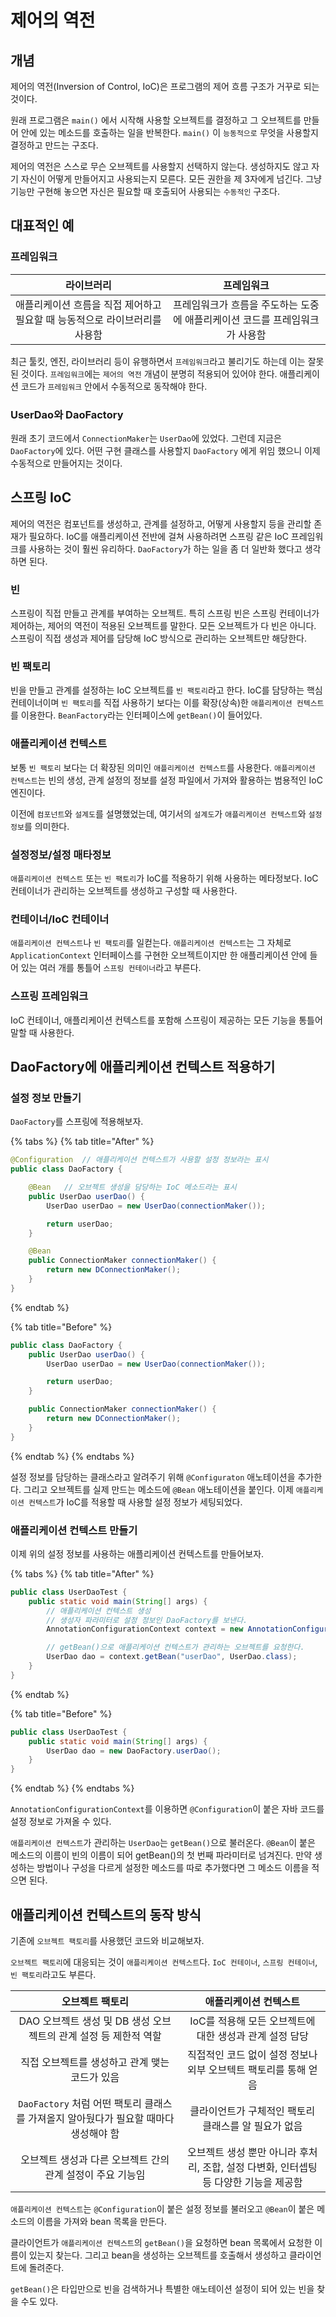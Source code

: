 # 제어의 역전

## 개념

제어의 역전\(Inversion of Control, IoC\)은 프로그램의 제어 흐름 구조가 거꾸로 되는 것이다.

원래 프로그램은 `main()` 에서 시작해 사용할 오브젝트를 결정하고 그 오브젝트를 만들어 안에 있는 메소드를 호출하는 일을 반복한다. `main()` 이 `능동적으로` 무엇을 사용할지 결정하고 만드는 구조다.

제어의 역전은 스스로 무슨 오브젝트를 사용할지 선택하지 않는다. 생성하지도 않고 자기 자신이 어떻게 만들어지고 사용되는지 모른다. 모든 권한을 제 3자에게 넘긴다. 그냥 기능만 구현해 놓으면 자신은 필요할 때 호출되어 사용되는 `수동적인` 구조다.

## 대표적인 예

### 프레임워크

| 라이브러리 | 프레임워크 |
| :---: | :---: |
| 애플리케이션 흐름을 직접 제어하고 필요할 때 능동적으로 라이브러리를 사용함 | 프레임워크가 흐름을 주도하는 도중에 애플리케이션 코드를 프레임워크가 사용함 |

최근 툴킷, 엔진, 라이브러리 등이 유행하면서 `프레임워크`라고 불리기도 하는데 이는 잘못된 것이다. `프레임워크`에는 `제어의 역전` 개념이 분명히 적용되어 있어야 한다. 애플리케이션 코드가 `프레임워크` 안에서 수동적으로 동작해야 한다.

### UserDao와 DaoFactory

원래 초기 코드에서 `ConnectionMaker`는 `UserDao`에 있었다. 그런데 지금은 `DaoFactory`에 있다. 어떤 구현 클래스를 사용할지 `DaoFactory` 에게 위임 했으니 이제 수동적으로 만들어지는 것이다.

## 스프링 IoC

제어의 역전은 컴포넌트를 생성하고, 관계를 설정하고, 어떻게 사용할지 등을 관리할 존재가 필요하다. IoC를 애플리케이션 전반에 걸쳐 사용하려면 스프링 같은 IoC 프레임워크를 사용하는 것이 훨씬 유리하다. `DaoFactory`가 하는 일을 좀 더 일반화 했다고 생각하면 된다.

### 빈

스프링이 직접 만들고 관계를 부여하는 오브젝트. 특히 스프링 빈은 스프링 컨테이너가 제어하는, 제어의 역전이 적용된 오브젝트를 말한다. 모든 오브젝트가 다 빈은 아니다. 스프링이 직접 생성과 제어를 담당해 IoC 방식으로 관리하는 오브젝트만 해당한다.

### 빈 팩토리

빈을 만들고 관계를 설정하는 IoC 오브젝트를 `빈 팩토리`라고 한다. IoC를 담당하는 핵심 컨테이너이며 `빈 팩토리`를 직접 사용하기 보다는 이를 확장(상속)한 `애플리케이션 컨텍스트`를 이용한다. `BeanFactory`라는 인터페이스에 `getBean()`이 들어있다.

### 애플리케이션 컨텍스트

보통 `빈 팩토리` 보다는 더 확장된 의미인 `애플리케이션 컨텍스트`를 사용한다. `애플리케이션 컨텍스트`는 빈의 생성, 관계 설정의 정보를 설정 파일에서 가져와 활용하는 범용적인 IoC 엔진이다.

이전에 `컴포넌트`와 `설계도`를 설명했었는데, 여기서의 `설계도`가 `애플리케이션 컨텍스트`와 `설정 정보`를 의미한다.

### 설정정보/설정 매타정보

`애플리케이션 컨텍스트` 또는 `빈 팩토리`가 IoC를 적용하기 위해 사용하는 메타정보다. IoC 컨테이너가 관리하는 오브젝트를 생성하고 구성할 때 사용한다.

### 컨테이너/IoC 컨테이너

`애플리케이션 컨텍스트`나 `빈 팩토리`를 일컫는다. `애플리케이션 컨텍스트`는 그 자체로 `ApplicationContext` 인터페이스를 구현한 오브젝트이지만 한 애플리케이션 안에 들어 있는 여러 개를 통틀어 `스프링 컨테이너`라고 부른다.

### 스프링 프레임워크

IoC 컨테이너, 애플리케이션 컨텍스트를 포함해 스프링이 제공하는 모든 기능을 통틀어 말할 때 사용한다.

## DaoFactory에 애플리케이션 컨텍스트 적용하기

### 설정 정보 만들기

`DaoFactory`를 스프링에 적용해보자.

{% tabs %}
{% tab title="After" %}
```java
@Configuration  // 애플리케이션 컨텍스트가 사용할 설정 정보라는 표시
public class DaoFactory {

    @Bean   // 오브젝트 생성을 담당하는 IoC 메소드라는 표시
    public UserDao userDao() {
        UserDao userDao = new UserDao(connectionMaker());

        return userDao;
    }

    @Bean
    public ConnectionMaker connectionMaker() {
        return new DConnectionMaker();
    }
}
```
{% endtab %}

{% tab title="Before" %}
```java
public class DaoFactory {
    public UserDao userDao() {
        UserDao userDao = new UserDao(connectionMaker());

        return userDao;
    }

    public ConnectionMaker connectionMaker() {
        return new DConnectionMaker();
    }
}
```
{% endtab %}
{% endtabs %}

설정 정보를 담당하는 클래스라고 알려주기 위해 `@Configuraton` 애노테이션을 추가한다. 그리고 오브젝트를 실제 만드는 메소드에 `@Bean` 애노테이션을 붙인다. 이제 `애플리케이션 컨텍스트`가 IoC를 적용할 때 사용할 설정 정보가 세팅되었다.

### 애플리케이션 컨텍스트 만들기

이제 위의 설정 정보를 사용하는 애플리케이션 컨텍스트를 만들어보자.

{% tabs %}
{% tab title="After" %}
```java
public class UserDaoTest {
    public static void main(String[] args) {
        // 애플리케이션 컨텍스트 생성
        // 생성자 파라미터로 설정 정보인 DaoFactory를 보낸다.
        AnnotationConfigurationContext context = new AnnotationConfigurationContext(DaoFactory.class);

        // getBean()으로 애플리케이션 컨텍스트가 관리하는 오브젝트를 요청한다.
        UserDao dao = context.getBean("userDao", UserDao.class);
    }
}
```
{% endtab %}

{% tab title="Before" %}
```java
public class UserDaoTest {
    public static void main(String[] args) {
        UserDao dao = new DaoFactory.userDao();
    }
}
```
{% endtab %}
{% endtabs %}

`AnnotationConfigurationContext`를 이용하면 `@Configuration`이 붙은 자바 코드를 설정 정보로 가져올 수 있다.

`애플리케이션 컨텍스트`가 관리하는 `UserDao`는 `getBean()`으로 불러온다. `@Bean`이 붙은 메소드의 이름이 빈의 이름이 되어 getBean\(\)의 첫 번째 파라미터로 넘겨진다. 만약 생성하는 방법이나 구성을 다르게 설정한 메소드를 따로 추가했다면 그 메소드 이름을 적으면 된다.

## 애플리케이션 컨텍스트의 동작 방식

기존에 `오브젝트 팩토리`를 사용했던 코드와 비교해보자.

`오브젝트 팩토리`에 대응되는 것이 `애플리케이션 컨텍스트`다. `IoC 컨테이너`, `스프링 컨테이너`, `빈 팩토리`라고도 부른다.


| 오브젝트 팩토리 | 애플리케이션 컨텍스트 |
| :---: | :---: |
| DAO 오브젝트 생성 및 DB 생성 오브젝트의 관계 설정 등 제한적 역할 | IoC를 적용해 모든 오브젝트에 대한 생성과 관계 설정 담당 |
| 직접 오브젝트를 생성하고 관계 맺는 코드가 있음 | 직접적인 코드 없이 설정 정보나 외부 오브텍트 팩토리를 통해 얻음 |
| `DaoFactory` 처럼 어떤 팩토리 클래스를 가져올지 알아뒀다가 필요할 때마다 생성해야 함 | 클라이언트가 구체적인 팩토리 클래스를 알 필요가 없음 |
| 오브젝트 생성과 다른 오브젝트 간의 관계 설정이 주요 기능임 | 오브젝트 생성 뿐만 아니라 후처리, 조합, 설정 다변화, 인터셉팅 등 다양한 기능을 제공함 |

`애플리케이션 컨텍스트`는 `@Configuration`이 붙은 설정 정보를 불러오고 `@Bean`이 붙은 메소드의 이름을 가져와 bean 목록을 만든다.

클라이언트가 `애플리케이션 컨텍스트`의 `getBean()`을 요청하면 bean 목록에서 요청한 이름이 있는지 찾는다. 그리고 bean을 생성하는 오브젝트를 호출해서 생성하고 클라이언트에 돌려준다.

`getBean()`은 타입만으로 빈을 검색하거나 특별한 애노테이션 설정이 되어 있는 빈을 찾을 수도 있다.